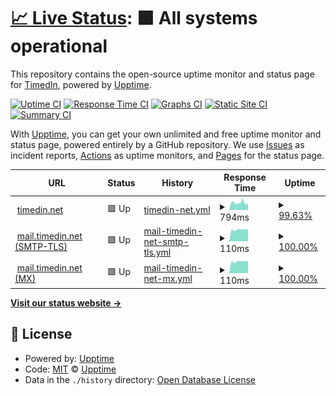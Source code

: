 # [📈 Live Status](https://status.timedin.net): <!--live status--> **🟩 All systems operational**

This repository contains the open-source uptime monitor and status page for [TimedIn](https://www.timedin.net), powered by [Upptime](https://github.com/upptime/upptime).

[![Uptime CI](https://github.com/timedin-de/upptime/workflows/Uptime%20CI/badge.svg)](https://github.com/timedin-de/upptime/actions?query=workflow%3A%22Uptime+CI%22)
[![Response Time CI](https://github.com/timedin-de/upptime/workflows/Response%20Time%20CI/badge.svg)](https://github.com/timedin-de/upptime/actions?query=workflow%3A%22Response+Time+CI%22)
[![Graphs CI](https://github.com/timedin-de/upptime/workflows/Graphs%20CI/badge.svg)](https://github.com/timedin-de/upptime/actions?query=workflow%3A%22Graphs+CI%22)
[![Static Site CI](https://github.com/timedin-de/upptime/workflows/Static%20Site%20CI/badge.svg)](https://github.com/timedin-de/upptime/actions?query=workflow%3A%22Static+Site+CI%22)
[![Summary CI](https://github.com/timedin-de/upptime/workflows/Summary%20CI/badge.svg)](https://github.com/timedin-de/upptime/actions?query=workflow%3A%22Summary+CI%22)

With [Upptime](https://upptime.js.org), you can get your own unlimited and free uptime monitor and status page, powered entirely by a GitHub repository. We use [Issues](https://github.com/upptime/upptime/issues) as incident reports, [Actions](https://github.com/timedin-de/upptime/actions) as uptime monitors, and [Pages](https://status.timedin.net) for the status page.

<!--start: status pages-->
<!-- This summary is generated by Upptime (https://github.com/upptime/upptime) -->
<!-- Do not edit this manually, your changes will be overwritten -->
<!-- prettier-ignore -->
| URL | Status | History | Response Time | Uptime |
| --- | ------ | ------- | ------------- | ------ |
| <img alt="" src="https://static.timedin.net/icons/android-icon-192x192.png" height="13"> [timedin.net](https://www.timedin.net) | 🟩 Up | [timedin-net.yml](https://github.com/timedin-de/upptime/commits/HEAD/history/timedin-net.yml) | <details><summary><img alt="Response time graph" src="./graphs/timedin-net/response-time-week.png" height="20"> 794ms</summary><br><a href="https://status.timedin.net/history/timedin-net"><img alt="Response time 1419" src="https://img.shields.io/endpoint?url=https%3A%2F%2Fraw.githubusercontent.com%2Ftimedin-de%2Fupptime%2FHEAD%2Fapi%2Ftimedin-net%2Fresponse-time.json"></a><br><a href="https://status.timedin.net/history/timedin-net"><img alt="24-hour response time 695" src="https://img.shields.io/endpoint?url=https%3A%2F%2Fraw.githubusercontent.com%2Ftimedin-de%2Fupptime%2FHEAD%2Fapi%2Ftimedin-net%2Fresponse-time-day.json"></a><br><a href="https://status.timedin.net/history/timedin-net"><img alt="7-day response time 794" src="https://img.shields.io/endpoint?url=https%3A%2F%2Fraw.githubusercontent.com%2Ftimedin-de%2Fupptime%2FHEAD%2Fapi%2Ftimedin-net%2Fresponse-time-week.json"></a><br><a href="https://status.timedin.net/history/timedin-net"><img alt="30-day response time 1021" src="https://img.shields.io/endpoint?url=https%3A%2F%2Fraw.githubusercontent.com%2Ftimedin-de%2Fupptime%2FHEAD%2Fapi%2Ftimedin-net%2Fresponse-time-month.json"></a><br><a href="https://status.timedin.net/history/timedin-net"><img alt="1-year response time 1518" src="https://img.shields.io/endpoint?url=https%3A%2F%2Fraw.githubusercontent.com%2Ftimedin-de%2Fupptime%2FHEAD%2Fapi%2Ftimedin-net%2Fresponse-time-year.json"></a></details> | <details><summary><a href="https://status.timedin.net/history/timedin-net">99.63%</a></summary><a href="https://status.timedin.net/history/timedin-net"><img alt="All-time uptime 99.36%" src="https://img.shields.io/endpoint?url=https%3A%2F%2Fraw.githubusercontent.com%2Ftimedin-de%2Fupptime%2FHEAD%2Fapi%2Ftimedin-net%2Fuptime.json"></a><br><a href="https://status.timedin.net/history/timedin-net"><img alt="24-hour uptime 100.00%" src="https://img.shields.io/endpoint?url=https%3A%2F%2Fraw.githubusercontent.com%2Ftimedin-de%2Fupptime%2FHEAD%2Fapi%2Ftimedin-net%2Fuptime-day.json"></a><br><a href="https://status.timedin.net/history/timedin-net"><img alt="7-day uptime 99.63%" src="https://img.shields.io/endpoint?url=https%3A%2F%2Fraw.githubusercontent.com%2Ftimedin-de%2Fupptime%2FHEAD%2Fapi%2Ftimedin-net%2Fuptime-week.json"></a><br><a href="https://status.timedin.net/history/timedin-net"><img alt="30-day uptime 98.00%" src="https://img.shields.io/endpoint?url=https%3A%2F%2Fraw.githubusercontent.com%2Ftimedin-de%2Fupptime%2FHEAD%2Fapi%2Ftimedin-net%2Fuptime-month.json"></a><br><a href="https://status.timedin.net/history/timedin-net"><img alt="1-year uptime 98.86%" src="https://img.shields.io/endpoint?url=https%3A%2F%2Fraw.githubusercontent.com%2Ftimedin-de%2Fupptime%2FHEAD%2Fapi%2Ftimedin-net%2Fuptime-year.json"></a></details>
| <img alt="" src="https://static.timedin.net/icons/android-icon-192x192.png" height="13"> [mail.timedin.net (SMTP-TLS)](mail.timedin.net) | 🟩 Up | [mail-timedin-net-smtp-tls.yml](https://github.com/timedin-de/upptime/commits/HEAD/history/mail-timedin-net-smtp-tls.yml) | <details><summary><img alt="Response time graph" src="./graphs/mail-timedin-net-smtp-tls/response-time-week.png" height="20"> 110ms</summary><br><a href="https://status.timedin.net/history/mail-timedin-net-smtp-tls"><img alt="Response time 116" src="https://img.shields.io/endpoint?url=https%3A%2F%2Fraw.githubusercontent.com%2Ftimedin-de%2Fupptime%2FHEAD%2Fapi%2Fmail-timedin-net-smtp-tls%2Fresponse-time.json"></a><br><a href="https://status.timedin.net/history/mail-timedin-net-smtp-tls"><img alt="24-hour response time 112" src="https://img.shields.io/endpoint?url=https%3A%2F%2Fraw.githubusercontent.com%2Ftimedin-de%2Fupptime%2FHEAD%2Fapi%2Fmail-timedin-net-smtp-tls%2Fresponse-time-day.json"></a><br><a href="https://status.timedin.net/history/mail-timedin-net-smtp-tls"><img alt="7-day response time 110" src="https://img.shields.io/endpoint?url=https%3A%2F%2Fraw.githubusercontent.com%2Ftimedin-de%2Fupptime%2FHEAD%2Fapi%2Fmail-timedin-net-smtp-tls%2Fresponse-time-week.json"></a><br><a href="https://status.timedin.net/history/mail-timedin-net-smtp-tls"><img alt="30-day response time 118" src="https://img.shields.io/endpoint?url=https%3A%2F%2Fraw.githubusercontent.com%2Ftimedin-de%2Fupptime%2FHEAD%2Fapi%2Fmail-timedin-net-smtp-tls%2Fresponse-time-month.json"></a><br><a href="https://status.timedin.net/history/mail-timedin-net-smtp-tls"><img alt="1-year response time 117" src="https://img.shields.io/endpoint?url=https%3A%2F%2Fraw.githubusercontent.com%2Ftimedin-de%2Fupptime%2FHEAD%2Fapi%2Fmail-timedin-net-smtp-tls%2Fresponse-time-year.json"></a></details> | <details><summary><a href="https://status.timedin.net/history/mail-timedin-net-smtp-tls">100.00%</a></summary><a href="https://status.timedin.net/history/mail-timedin-net-smtp-tls"><img alt="All-time uptime 99.50%" src="https://img.shields.io/endpoint?url=https%3A%2F%2Fraw.githubusercontent.com%2Ftimedin-de%2Fupptime%2FHEAD%2Fapi%2Fmail-timedin-net-smtp-tls%2Fuptime.json"></a><br><a href="https://status.timedin.net/history/mail-timedin-net-smtp-tls"><img alt="24-hour uptime 100.00%" src="https://img.shields.io/endpoint?url=https%3A%2F%2Fraw.githubusercontent.com%2Ftimedin-de%2Fupptime%2FHEAD%2Fapi%2Fmail-timedin-net-smtp-tls%2Fuptime-day.json"></a><br><a href="https://status.timedin.net/history/mail-timedin-net-smtp-tls"><img alt="7-day uptime 100.00%" src="https://img.shields.io/endpoint?url=https%3A%2F%2Fraw.githubusercontent.com%2Ftimedin-de%2Fupptime%2FHEAD%2Fapi%2Fmail-timedin-net-smtp-tls%2Fuptime-week.json"></a><br><a href="https://status.timedin.net/history/mail-timedin-net-smtp-tls"><img alt="30-day uptime 100.00%" src="https://img.shields.io/endpoint?url=https%3A%2F%2Fraw.githubusercontent.com%2Ftimedin-de%2Fupptime%2FHEAD%2Fapi%2Fmail-timedin-net-smtp-tls%2Fuptime-month.json"></a><br><a href="https://status.timedin.net/history/mail-timedin-net-smtp-tls"><img alt="1-year uptime 100.00%" src="https://img.shields.io/endpoint?url=https%3A%2F%2Fraw.githubusercontent.com%2Ftimedin-de%2Fupptime%2FHEAD%2Fapi%2Fmail-timedin-net-smtp-tls%2Fuptime-year.json"></a></details>
| <img alt="" src="https://static.timedin.net/icons/android-icon-192x192.png" height="13"> [mail.timedin.net (MX)](mail.timedin.net) | 🟩 Up | [mail-timedin-net-mx.yml](https://github.com/timedin-de/upptime/commits/HEAD/history/mail-timedin-net-mx.yml) | <details><summary><img alt="Response time graph" src="./graphs/mail-timedin-net-mx/response-time-week.png" height="20"> 110ms</summary><br><a href="https://status.timedin.net/history/mail-timedin-net-mx"><img alt="Response time 116" src="https://img.shields.io/endpoint?url=https%3A%2F%2Fraw.githubusercontent.com%2Ftimedin-de%2Fupptime%2FHEAD%2Fapi%2Fmail-timedin-net-mx%2Fresponse-time.json"></a><br><a href="https://status.timedin.net/history/mail-timedin-net-mx"><img alt="24-hour response time 112" src="https://img.shields.io/endpoint?url=https%3A%2F%2Fraw.githubusercontent.com%2Ftimedin-de%2Fupptime%2FHEAD%2Fapi%2Fmail-timedin-net-mx%2Fresponse-time-day.json"></a><br><a href="https://status.timedin.net/history/mail-timedin-net-mx"><img alt="7-day response time 110" src="https://img.shields.io/endpoint?url=https%3A%2F%2Fraw.githubusercontent.com%2Ftimedin-de%2Fupptime%2FHEAD%2Fapi%2Fmail-timedin-net-mx%2Fresponse-time-week.json"></a><br><a href="https://status.timedin.net/history/mail-timedin-net-mx"><img alt="30-day response time 118" src="https://img.shields.io/endpoint?url=https%3A%2F%2Fraw.githubusercontent.com%2Ftimedin-de%2Fupptime%2FHEAD%2Fapi%2Fmail-timedin-net-mx%2Fresponse-time-month.json"></a><br><a href="https://status.timedin.net/history/mail-timedin-net-mx"><img alt="1-year response time 117" src="https://img.shields.io/endpoint?url=https%3A%2F%2Fraw.githubusercontent.com%2Ftimedin-de%2Fupptime%2FHEAD%2Fapi%2Fmail-timedin-net-mx%2Fresponse-time-year.json"></a></details> | <details><summary><a href="https://status.timedin.net/history/mail-timedin-net-mx">100.00%</a></summary><a href="https://status.timedin.net/history/mail-timedin-net-mx"><img alt="All-time uptime 99.50%" src="https://img.shields.io/endpoint?url=https%3A%2F%2Fraw.githubusercontent.com%2Ftimedin-de%2Fupptime%2FHEAD%2Fapi%2Fmail-timedin-net-mx%2Fuptime.json"></a><br><a href="https://status.timedin.net/history/mail-timedin-net-mx"><img alt="24-hour uptime 100.00%" src="https://img.shields.io/endpoint?url=https%3A%2F%2Fraw.githubusercontent.com%2Ftimedin-de%2Fupptime%2FHEAD%2Fapi%2Fmail-timedin-net-mx%2Fuptime-day.json"></a><br><a href="https://status.timedin.net/history/mail-timedin-net-mx"><img alt="7-day uptime 100.00%" src="https://img.shields.io/endpoint?url=https%3A%2F%2Fraw.githubusercontent.com%2Ftimedin-de%2Fupptime%2FHEAD%2Fapi%2Fmail-timedin-net-mx%2Fuptime-week.json"></a><br><a href="https://status.timedin.net/history/mail-timedin-net-mx"><img alt="30-day uptime 100.00%" src="https://img.shields.io/endpoint?url=https%3A%2F%2Fraw.githubusercontent.com%2Ftimedin-de%2Fupptime%2FHEAD%2Fapi%2Fmail-timedin-net-mx%2Fuptime-month.json"></a><br><a href="https://status.timedin.net/history/mail-timedin-net-mx"><img alt="1-year uptime 100.00%" src="https://img.shields.io/endpoint?url=https%3A%2F%2Fraw.githubusercontent.com%2Ftimedin-de%2Fupptime%2FHEAD%2Fapi%2Fmail-timedin-net-mx%2Fuptime-year.json"></a></details>

<!--end: status pages-->

[**Visit our status website →**](https://status.timedin.net)

## 📄 License

- Powered by: [Upptime](https://github.com/upptime/upptime)
- Code: [MIT](./LICENSE) © [Upptime](https://upptime.js.org)
- Data in the `./history` directory: [Open Database License](https://opendatacommons.org/licenses/odbl/1-0/)
